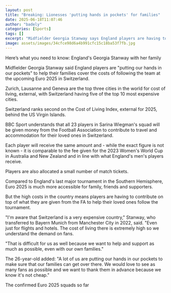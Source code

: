 ```yaml
---
layout: post
title: "Breaking: Lionesses 'putting hands in pockets' for families"
date: 2025-06-18T11:07:46
author: "badely"
categories: [Sports]
tags: []
excerpt: "Midfielder Georgia Stanway says England players are having to help families cover the cost of following the team at Euro 2025 in Switzerland."
image: assets/images/34cfce98d6a4b991cfc15c18ba53f7fb.jpg
---
```


Here’s what you need to know: England's Georgia Stanway with her family

Midfielder Georgia Stanway said England players are "putting our hands in our pockets" to help their families cover the costs of following the team at the upcoming Euro 2025 in Switzerland.

Zurich, Lausanne and Geneva are the top three cities in the world for cost of living, external, with Switzerland having five of the top 10 most expensive cities.

Switzerland ranks second on the Cost of Living Index, external for 2025, behind the US Virgin Islands.

BBC Sport understands that all 23 players in Sarina Wiegman's squad will be given money from the Football Association to contribute to travel and accommodation for their loved ones in Switzerland.

Each player will receive the same amount and - while the exact figure is not known - it is comparable to the fee given for the 2023 Women's World Cup in Australia and New Zealand and in line with what England's men's players receive.

Players are also allocated a small number of match tickets.

Compared to England's last major tournament in the Southern Hemisphere, Euro 2025 is much more accessible for family, friends and supporters.

But the high costs in the country means players are having to contribute on top of what they are given from the FA to help their loved ones follow the tournament.

"I'm aware that Switzerland is a very expensive country," Stanway, who transferred to Bayern Munich from Manchester City in 2022, said. "Even just for flights and hotels. The cost of living there is extremely high so we understand the demand on fans.

"That is difficult for us as well because we want to help and support as much as possible, even with our own families."

The 26-year-old added: "A lot of us are putting our hands in our pockets to make sure that our families can get over there. We would love to see as many fans as possible and we want to thank them in advance because we know it's not cheap."

The confirmed Euro 2025 squads so far

